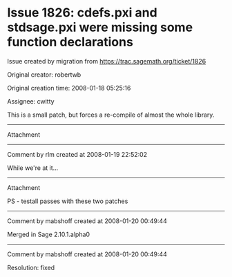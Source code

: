 # Issue 1826: cdefs.pxi and stdsage.pxi were missing some function declarations

Issue created by migration from https://trac.sagemath.org/ticket/1826

Original creator: robertwb

Original creation time: 2008-01-18 05:25:16

Assignee: cwitty

This is a small patch, but forces a re-compile of almost the whole library.


---

Attachment


---

Comment by rlm created at 2008-01-19 22:52:02

While we're at it...


---

Attachment

PS - testall passes with these two patches


---

Comment by mabshoff created at 2008-01-20 00:49:44

Merged in Sage 2.10.1.alpha0


---

Comment by mabshoff created at 2008-01-20 00:49:44

Resolution: fixed
